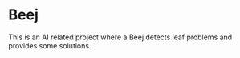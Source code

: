 # Beej
This is an AI related project where a Beej detects leaf problems and provides some solutions.
